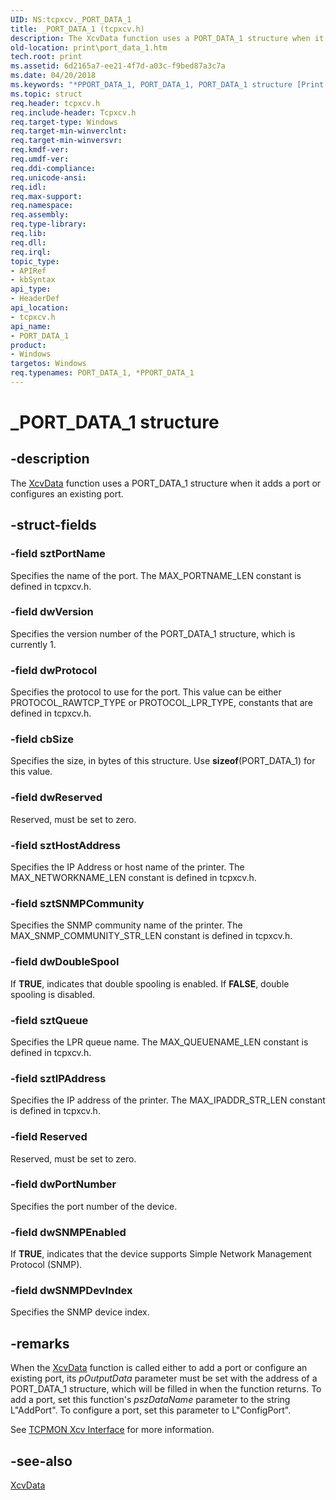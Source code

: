 ```yaml
---
UID: NS:tcpxcv._PORT_DATA_1
title: _PORT_DATA_1 (tcpxcv.h)
description: The XcvData function uses a PORT_DATA_1 structure when it adds a port or configures an existing port.
old-location: print\port_data_1.htm
tech.root: print
ms.assetid: 6d2165a7-ee21-4f7d-a03c-f9bed87a3c7a
ms.date: 04/20/2018
ms.keywords: "*PPORT_DATA_1, PORT_DATA_1, PORT_DATA_1 structure [Print Devices], PPORT_DATA_1, PPORT_DATA_1 structure pointer [Print Devices], _PORT_DATA_1, print.port_data_1, spoolfnc_6fd52423-d2f1-4c6c-bf42-63000c5d0e66.xml, tcpxcv/PORT_DATA_1, tcpxcv/PPORT_DATA_1"
ms.topic: struct
req.header: tcpxcv.h
req.include-header: Tcpxcv.h
req.target-type: Windows
req.target-min-winverclnt: 
req.target-min-winversvr: 
req.kmdf-ver: 
req.umdf-ver: 
req.ddi-compliance: 
req.unicode-ansi: 
req.idl: 
req.max-support: 
req.namespace: 
req.assembly: 
req.type-library: 
req.lib: 
req.dll: 
req.irql: 
topic_type:
- APIRef
- kbSyntax
api_type:
- HeaderDef
api_location:
- tcpxcv.h
api_name:
- PORT_DATA_1
product:
- Windows
targetos: Windows
req.typenames: PORT_DATA_1, *PPORT_DATA_1
---
```


# _PORT_DATA_1 structure


## -description


The <a href="https://msdn.microsoft.com/library/windows/hardware/ff564255">XcvData</a> function uses a PORT_DATA_1 structure when it adds a port or configures an existing port.


## -struct-fields




### -field sztPortName

Specifies the name of the port. The MAX_PORTNAME_LEN constant is defined in tcpxcv.h.


### -field dwVersion

Specifies the version number of the PORT_DATA_1 structure, which is currently 1.


### -field dwProtocol

Specifies the protocol to use for the port. This value can be either PROTOCOL_RAWTCP_TYPE or PROTOCOL_LPR_TYPE, constants that are defined in tcpxcv.h.


### -field cbSize

Specifies the size, in bytes of this structure. Use <b>sizeof</b>(PORT_DATA_1) for this value.


### -field dwReserved

Reserved, must be set to zero.


### -field sztHostAddress

Specifies the IP Address or host name of the printer. The MAX_NETWORKNAME_LEN constant is defined in tcpxcv.h.


### -field sztSNMPCommunity

Specifies the SNMP community name of the printer. The MAX_SNMP_COMMUNITY_STR_LEN constant is defined in tcpxcv.h.


### -field dwDoubleSpool

If <b>TRUE</b>, indicates that double spooling is enabled. If <b>FALSE</b>, double spooling is disabled.


### -field sztQueue

Specifies the LPR queue name. The MAX_QUEUENAME_LEN constant is defined in tcpxcv.h.


### -field sztIPAddress

Specifies the IP address of the printer. The MAX_IPADDR_STR_LEN constant is defined in tcpxcv.h.


### -field Reserved

Reserved, must be set to zero.


### -field dwPortNumber

Specifies the port number of the device.


### -field dwSNMPEnabled

If <b>TRUE</b>, indicates that the device supports Simple Network Management Protocol (SNMP).


### -field dwSNMPDevIndex

Specifies the SNMP device index.


## -remarks



When the <a href="https://msdn.microsoft.com/library/windows/hardware/ff564255">XcvData</a> function is called either to add a port or configure an existing port, its <i>pOutputData</i> parameter must be set with the address of a PORT_DATA_1 structure, which will be filled in when the function returns. To add a port, set this function's <i>pszDataName</i> parameter to the string L"AddPort". To configure a port, set this parameter to L"ConfigPort". 

See <a href="https://msdn.microsoft.com/7b2b1cff-ab8f-44e0-9327-dc60a0072bf5">TCPMON Xcv Interface</a> for more information.




## -see-also




<a href="https://msdn.microsoft.com/library/windows/hardware/ff564255">XcvData</a>
 

 


